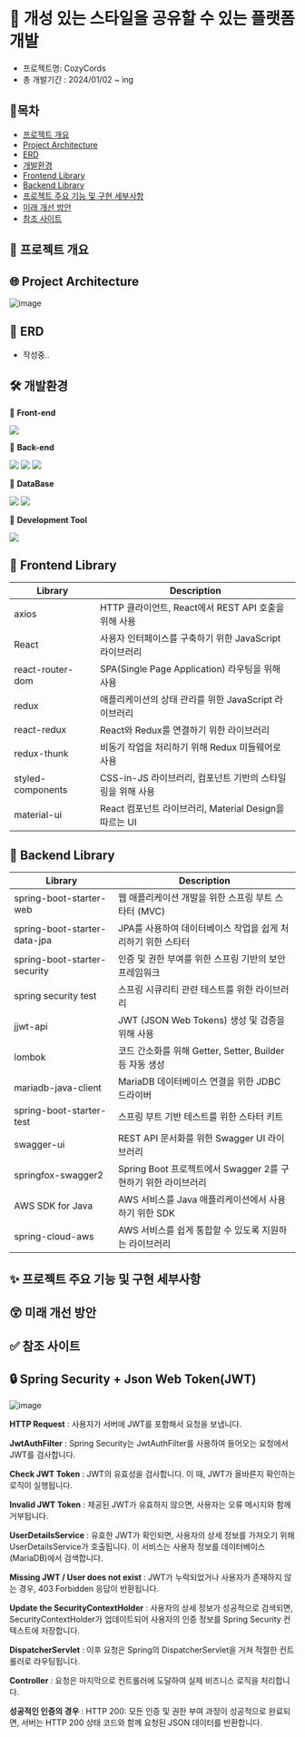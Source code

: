 # 🎉 개성 있는 스타일을 공유할 수 있는 플랫폼 개발
- 프로젝트명: CozyCords
- 총 개발기간 : 2024/01/02 ~ ing
## 📌목차
- [프로젝트 개요](#-프로젝트-개요)
- [Project Architecture](#-project-architecture)
- [ERD](#-erd)
- [개발환경](#-개발환경)
- [Frontend Library](#-frontend-library)
- [Backend Library](#-backend-library)
- [프로젝트 주요 기능 및 구현 세부사항](#-프로젝트-주요-기능-및-구현-세부사항)
- [미래 개선 방안](#-미래-개선-방안)
- [참조 사이트](#-참조-사이트)


## 📝 프로젝트 개요

## 🌐 Project Architecture
![image](https://github.com/Youkwangjin/FullStack/assets/117841714/4b078f02-bc52-48d9-a7bf-21669a725abe)

## 🏬 ERD
- 작성중..

## 🛠 개발환경 

📌 **Front-end** 

<img src="https://img.shields.io/badge/react-61DAFB?style=for-the-badge&logo=react&logoColor=white">

📌 **Back-end**

<img src="https://img.shields.io/badge/SpringBoot-6DB33F?style=for-the-badge&logo=Spring Boot&logoColor=white"> <img src="https://img.shields.io/badge/JPA-2E5E82?style=for-the-badge&logo=JPA&logoColor=white"> <img src="https://img.shields.io/badge/Docker-2496ED?style=for-the-badge&logo=Docker&logoColor=white">

📌 **DataBase**

<img src="https://img.shields.io/badge/mariadb-003545?style=for-the-badge&logo=mariadb&logoColor=white"> <img src="https://img.shields.io/badge/amazonrds-527FFF?style=for-the-badge&logo=amazonrds&logoColor=white">

📌 **Development Tool** 

<img src="https://img.shields.io/badge/intellijidea-000000?style=for-the-badge&logo=intellijidea&logoColor=white">

## 🔧 Frontend Library

| Library                          | Description                                                 |
|----------------------------------|-------------------------------------------------------------|
| axios                            | HTTP 클라이언트, React에서 REST API 호출을 위해 사용          |
| React                            | 사용자 인터페이스를 구축하기 위한 JavaScript 라이브러리        |
| react-router-dom                 | SPA(Single Page Application) 라우팅을 위해 사용              |
| redux                            | 애플리케이션의 상태 관리를 위한 JavaScript 라이브러리          |
| react-redux                      | React와 Redux를 연결하기 위한 라이브러리                      |
| redux-thunk                      | 비동기 작업을 처리하기 위해 Redux 미들웨어로 사용              |
| styled-components                | CSS-in-JS 라이브러리, 컴포넌트 기반의 스타일링을 위해 사용     |
| material-ui                      | React 컴포넌트 라이브러리, Material Design을 따르는 UI        |

## 🔧 Backend Library

| Library                          | Description                                                 |
|----------------------------------|-------------------------------------------------------------|
| spring-boot-starter-web          | 웹 애플리케이션 개발을 위한 스프링 부트 스타터 (MVC)            |
| spring-boot-starter-data-jpa     | JPA를 사용하여 데이터베이스 작업을 쉽게 처리하기 위한 스타터     |
| spring-boot-starter-security     | 인증 및 권한 부여를 위한 스프링 기반의 보안 프레임워크          |
| spring security test             | 스프링 시큐리티 관련 테스트를 위한 라이브러리                   |
| jjwt-api                         | JWT (JSON Web Tokens) 생성 및 검증을 위해 사용                |
| lombok                           | 코드 간소화를 위해 Getter, Setter, Builder 등 자동 생성        |
| mariadb-java-client              | MariaDB 데이터베이스 연결을 위한 JDBC 드라이버                 |
| spring-boot-starter-test         | 스프링 부트 기반 테스트를 위한 스타터 키트                     |
| swagger-ui                       | REST API 문서화를 위한 Swagger UI 라이브러리                  |
| springfox-swagger2               | Spring Boot 프로젝트에서 Swagger 2를 구현하기 위한 라이브러리  |
| AWS SDK for Java                 | AWS 서비스를 Java 애플리케이션에서 사용하기 위한 SDK            |
| spring-cloud-aws                 | AWS 서비스를 쉽게 통합할 수 있도록 지원하는 라이브러리          |


## ✨ 프로젝트 주요 기능 및 구현 세부사항

## 😲 미래 개선 방안

## ✅ 참조 사이트

## 🔒 Spring Security + Json Web Token(JWT)
![image](https://github.com/Youkwangjin/FullStack/assets/117841714/830c3780-ed43-40f4-808f-1e87e4616623)

**HTTP Request** : 사용자가 서버에 JWT를 포함해서 요청을 보냅니다.

**JwtAuthFilter** : Spring Security는 JwtAuthFilter를 사용하여 들어오는 요청에서 JWT를 검사합니다.

**Check JWT Token** : JWT의 유효성을 검사합니다. 이 때, JWT가 올바른지 확인하는 로직이 실행됩니다.

**Invalid JWT Token** : 제공된 JWT가 유효하지 않으면, 사용자는 오류 메시지와 함께 거부됩니다.

**UserDetailsService** : 유효한 JWT가 확인되면, 사용자의 상세 정보를 가져오기 위해 UserDetailsService가 호출됩니다. 이 서비스는 사용자 정보를 데이터베이스(MariaDB)에서 검색합니다.

**Missing JWT / User does not exist** : JWT가 누락되었거나 사용자가 존재하지 않는 경우, 403 Forbidden 응답이 반환됩니다.

**Update the SecurityContextHolder** : 사용자의 상세 정보가 성공적으로 검색되면, SecurityContextHolder가 업데이트되어 사용자의 인증 정보를 Spring Security 컨텍스트에 저장합니다.

**DispatcherServlet** : 이후 요청은 Spring의 DispatcherServlet을 거쳐 적절한 컨트롤러로 라우팅됩니다.

**Controller** : 요청은 마지막으로 컨트롤러에 도달하여 실제 비즈니스 로직을 처리합니다.

**성공적인 인증의 경우** : HTTP 200: 모든 인증 및 권한 부여 과정이 성공적으로 완료되면, 서버는 HTTP 200 상태 코드와 함께 요청된 JSON 데이터를 반환합니다.

